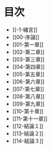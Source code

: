 # 目次

- [[-1-緒言]]
- [[00-序論]]
- [[01-第一章]]
- [[02-第二章]]
- [[03-第三章]]
- [[04-第四章]]
- [[05-第五章]]
- [[06-第六章]]
- [[07-第七章]]
- [[08-第八章]]
- [[09-第九章]]
- [[10-第十章]]
- [[11-第十一章]]
- [[12-結論１]]
- [[13-結論２]]
- [[14-結論３]]
